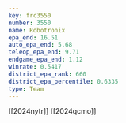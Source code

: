 ```yaml
---
key: frc3550
number: 3550
name: Robotronix
epa_end: 16.51
auto_epa_end: 5.68
teleop_epa_end: 9.71
endgame_epa_end: 1.12
winrate: 0.5417
district_epa_rank: 660
district_epa_percentile: 0.6335
type: Team
---
```

[[2024nytr]]
[[2024qcmo]]
